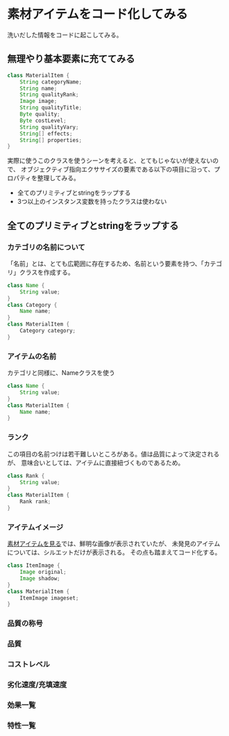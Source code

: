 # 素材アイテムをコード化してみる

洗いだした情報をコードに起こしてみる。

## 無理やり基本要素に充ててみる
```java
class MaterialItem {
    String categoryName;
    String name;
    String qualityRank;
    Image image;
    String qualityTitle;
    Byte quality;
    Byte costLevel;
    String qualityVary;
    String[] effects;
    String[] properties;
}
```

実際に使うこのクラスを使うシーンを考えると、とてもじゃないが使えないので、
オブジェクティブ指向エクササイズの要素である以下の項目に沿って、プロパティを整理してみる。
- 全てのプリミティブとstringをラップする
- 3つ以上のインスタンス変数を持ったクラスは使わない


## 全てのプリミティブとstringをラップする

### カテゴリの名前について
「名前」とは、とても広範囲に存在するため、名前という要素を持つ、「カテゴリ」クラスを作成する。

```java
class Name {
    String value;
}
class Category {
    Name name;
}
class MaterialItem {
    Category category;
}
```

### アイテムの名前
カテゴリと同様に、Nameクラスを使う

```java
class Name {
    String value;
}
class MaterialItem {
    Name name;
}
```

### ランク
この項目の名前つけは若干難しいところがある。値は品質によって決定されるが、
意味合いとしては、アイテムに直接紐づくものであるため。

```java
class Rank {
    String value;
}
class MaterialItem {
    Rank rank;
}
```

### アイテムイメージ

[素材アイテムを見る](materialItem.md)では、鮮明な画像が表示されていたが、
未発見のアイテムについては、シルエットだけが表示される。
その点も踏まえてコード化する。

```java
class ItemImage {
    Image original;
    Image shadow;
}
class MaterialItem {
    ItemImage imageset;
}
```

### 品質の称号

### 品質

### コストレベル

### 劣化速度/充填速度

### 効果一覧

### 特性一覧